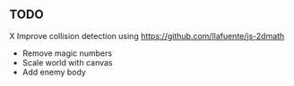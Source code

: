 ## TODO
 X Improve collision detection using https://github.com/llafuente/js-2dmath
 + Remove magic numbers
 + Scale world with canvas
 + Add enemy body